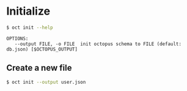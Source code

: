# Initialize

```bash
$ oct init --help
```

```
OPTIONS:
   --output FILE, -o FILE  init octopus schema to FILE (default: db.json) [$OCTOPUS_OUTPUT]
```

## Create a new file

```bash
$ oct init --output user.json
```
